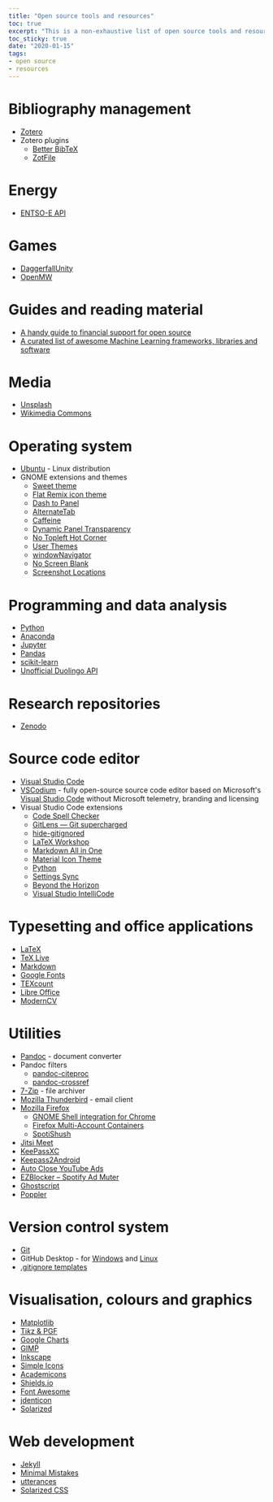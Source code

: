 ```yaml
---
title: "Open source tools and resources"
toc: true
excerpt: "This is a non-exhaustive list of open source tools and resources I use. I will update this list from time to time."
toc_sticky: true
date: "2020-01-15"
tags:
- open source
- resources
---
```


# Bibliography management

* [Zotero](https://www.zotero.org)
* Zotero plugins
  * [Better BibTeX](https://retorque.re/zotero-better-bibtex/)
  * [ZotFile](http://zotfile.com/)

# Energy

* [ENTSO-E API](https://github.com/EnergieID/entsoe-py)

# Games

* [DaggerfallUnity](https://www.dfworkshop.net/)
* [OpenMW](https://openmw.org/en/)

# Guides and reading material

* [A handy guide to financial support for open source](https://github.com/nayafia/lemonade-stand)
* [A curated list of awesome Machine Learning frameworks, libraries and software](https://github.com/josephmisiti/awesome-machine-learning)

# Media

* [Unsplash](https://unsplash.com/)
* [Wikimedia Commons](https://commons.wikimedia.org/)

# Operating system

* [Ubuntu](https://www.ubuntu.com/) - Linux distribution
* GNOME extensions and themes
  * [Sweet theme](https://www.gnome-look.org/p/1253385/)
  * [Flat Remix icon theme](https://drasite.com/flat-remix)
  * [Dash to Panel](https://extensions.gnome.org/extension/1160/dash-to-panel/)
  * [AlternateTab](https://extensions.gnome.org/extension/15/alternatetab/)
  * [Caffeine](https://extensions.gnome.org/extension/517/caffeine/)
  * [Dynamic Panel Transparency](https://extensions.gnome.org/extension/1011/dynamic-panel-transparency/)
  * [No Topleft Hot Corner](https://extensions.gnome.org/extension/118/no-topleft-hot-corner/)
  * [User Themes](https://extensions.gnome.org/extension/19/user-themes/)
  * [windowNavigator](https://extensions.gnome.org/extension/10/windownavigator/)
  * [No Screen Blank](https://extensions.gnome.org/extension/2413/no-screen-blank/)
  * [Screenshot Locations](https://extensions.gnome.org/extension/1179/screenshot-locations/)

# Programming and data analysis

* [Python](https://www.python.org/)
* [Anaconda](https://www.anaconda.com/)
* [Jupyter](https://jupyter.org/)
* [Pandas](https://pandas.pydata.org/)
* [scikit-learn](https://scikit-learn.org/)
* [Unofficial Duolingo API](https://github.com/KartikTalwar/Duolingo)

# Research repositories

* [Zenodo](https://zenodo.org)

# Source code editor

* [Visual Studio Code](https://code.visualstudio.com/)
* [VSCodium](https://vscodium.github.io/) - fully open-source source code editor based on Microsoft's [Visual Studio Code](https://code.visualstudio.com/) without Microsoft telemetry, branding and licensing
* Visual Studio Code extensions
  * [Code Spell Checker](https://marketplace.visualstudio.com/items?itemName=streetsidesoftware.code-spell-checker)
  * [GitLens — Git supercharged](https://marketplace.visualstudio.com/items?itemName=eamodio.gitlens)
  * [hide-gitignored](https://marketplace.visualstudio.com/items?itemName=npxms.hide-gitignored)
  * [LaTeX Workshop](https://marketplace.visualstudio.com/items?itemName=James-Yu.latex-workshop)
  * [Markdown All in One](https://marketplace.visualstudio.com/itemdetails?itemName=yzhang.markdown-all-in-one)
  * [Material Icon Theme](https://marketplace.visualstudio.com/items?itemName=PKief.material-icon-theme)
  * [Python](https://marketplace.visualstudio.com/items?itemName=ms-python.python)
  * [Settings Sync](https://marketplace.visualstudio.com/items?itemName=Shan.code-settings-sync)
  * [Beyond the Horizon](https://marketplace.visualstudio.com/items?itemName=shaneyu.beyond-the-horizon-theme-vscode)
  * [Visual Studio IntelliCode](https://marketplace.visualstudio.com/items?itemName=VisualStudioExptTeam.vscodeintellicode)

# Typesetting and office applications

* [LaTeX](https://www.latex-project.org/)
* [TeX Live](https://tug.org/texlive/)
* [Markdown](https://daringfireball.net/projects/markdown/syntax)
* [Google Fonts](https://fonts.google.com/)
* [TEXcount](https://ctan.org/pkg/texcount)
* [Libre Office](https://www.libreoffice.org/)
* [ModernCV](https://github.com/xdanaux/moderncv)

# Utilities

* [Pandoc](https://pandoc.org/) - document converter
* Pandoc filters
  * [pandoc-citeproc](https://github.com/jgm/pandoc-citeproc)
  * [pandoc-crossref](https://lierdakil.github.io/pandoc-crossref/)
* [7-Zip](https://www.7-zip.org/) - file archiver
* [Mozilla Thunderbird](https://www.thunderbird.net/) - email client
* [Mozilla Firefox](https://www.mozilla.org/en-US/firefox/new/)
  * [GNOME Shell integration for Chrome](https://wiki.gnome.org/Projects/GnomeShellIntegrationForChrome)
  * [Firefox Multi-Account Containers](https://addons.mozilla.org/en-US/firefox/addon/multi-account-containers/)
  * [SpotiShush](https://addons.mozilla.org/en-US/firefox/addon/spotishush/)
* [Jitsi Meet](https://jitsi.org/jitsi-meet/)
* [KeePassXC](https://keepassxc.org/)
* [Keepass2Android](https://play.google.com/store/apps/details?id=keepass2android.keepass2android)
* [Auto Close YouTube Ads](https://greasyfork.org/en/scripts/9165-auto-close-youtube-ads)
* [EZBlocker – Spotify Ad Muter](https://www.ericzhang.me/projects/spotify-ad-blocker-ezblocker/)
* [Ghostscript](https://www.ghostscript.com/)
* [Poppler](https://poppler.freedesktop.org/)

# Version control system

* [Git](https://git-scm.com/)
* GitHub Desktop - for [Windows](https://desktop.github.com/) and [Linux](https://github.com/shiftkey/desktop)
* [.gitignore templates](https://github.com/github/gitignore)

# Visualisation, colours and graphics

* [Matplotlib](https://matplotlib.org/)
* [Ti*k*z & PGF](https://ctan.org/pkg/pgf)
* [Google Charts](https://developers.google.com/chart/)
* [GIMP](https://www.gimp.org/)
* [Inkscape](https://inkscape.org/)
* [Simple Icons](https://simpleicons.org/)
* [Academicons](https://jpswalsh.github.io/academicons/)
* [Shields.io](https://shields.io/)
* [Font Awesome](https://fontawesome.com/)
* [jdenticon](https://jdenticon.com/)
* [Solarized](https://ethanschoonover.com/solarized/)

# Web development

* [Jekyll](https://jekyllrb.com/)
* [Minimal Mistakes](https://mmistakes.github.io/minimal-mistakes/)
* [utterances](https://utteranc.es/)
* [Solarized CSS](http://thomasf.github.io/solarized-css/)
